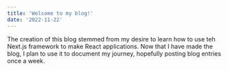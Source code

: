```yaml
---
title: 'Welcome to my blog!'
date: '2022-11-22'
---
```


The creation of this blog stemmed from my desire to learn how to use teh Next.js framework to make React applications. Now that I have made the blog, I plan to use it to document my journey, hopefully posting blog entries once a week.
